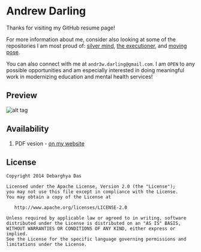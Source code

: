 Andrew Darling
=========================

Thanks for visiting my GitHub resume page!

For more information about me, consider also looking at some of the repositories I am most proud of: [silver mind](), [the executioner](), and [moving pose]().

You can also connect with me at `andr3w.darling@gmail.com`. I am `OPEN` to any possible opportunities and am especially interested in doing meaningful work in modernizing education and mental health services!

## Preview

![alt tag](https://raw.githubusercontent.com/deedydas/Deedy-Resume/master/MacFonts/sample-image.png)

## Availability

1. PDF vesion - [on my website](https://andrewdarling.xyz/resume.pdf)

## License
    Copyright 2014 Debarghya Das

    Licensed under the Apache License, Version 2.0 (the "License");
    you may not use this file except in compliance with the License.
    You may obtain a copy of the License at

       http://www.apache.org/licenses/LICENSE-2.0

    Unless required by applicable law or agreed to in writing, software
    distributed under the License is distributed on an "AS IS" BASIS,
    WITHOUT WARRANTIES OR CONDITIONS OF ANY KIND, either express or implied.
    See the License for the specific language governing permissions and
    limitations under the License.

